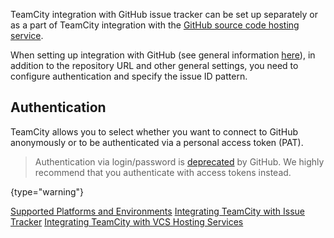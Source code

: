 [//]: # (title: GitHub)
[//]: # (auxiliary-id: GitHub)

TeamCity integration with GitHub issue tracker can be set up separately or as a part of TeamCity integration with the [GitHub source code hosting service](integrating-teamcity-with-vcs-hosting-services.md).

When setting up integration with GitHub (see general information [here](integrating-teamcity-with-issue-tracker.md#Enabling+Issue+Tracker+Integration)), in addition to the repository URL and other general settings, you need to configure authentication and specify the issue ID pattern.

## Authentication

TeamCity allows you to select whether you want to connect to GitHub anonymously or to be authenticated via a personal access token (PAT).

>Authentication via login/password is [deprecated](https://developer.github.com/changes/2020-02-14-deprecating-password-auth/) by GitHub.
>We highly recommend that you authenticate with access tokens instead.
> 
{type="warning"}

<seealso>
        <category ref="concepts">
            <a href="supported-platforms-and-environments.md">Supported Platforms and Environments</a>
        </category>
        <category ref="admin-guide">
            <a href="integrating-teamcity-with-issue-tracker.md">Integrating TeamCity with Issue Tracker</a>
            <a href="integrating-teamcity-with-vcs-hosting-services.md">Integrating TeamCity with VCS Hosting Services</a>
        </category>
</seealso>
